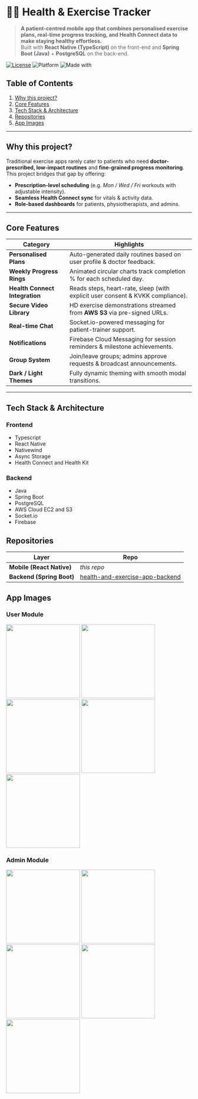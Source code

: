 # 🏃‍♂️ Health & Exercise Tracker

> **A patient-centred mobile app that combines personalised exercise plans, real-time progress tracking, and Health Connect data to make staying healthy effortless.**  
> Built with **React Native (TypeScript)** on the front-end and **Spring Boot (Java)** + **PostgreSQL** on the back-end.

[![License](https://img.shields.io/badge/license-MIT-blue.svg)](LICENSE)
![Platform](https://img.shields.io/badge/platform-ios%20%7C%20android-lightgrey)
![Made with](https://img.shields.io/badge/❤️-clean%20code-critical)

## Table of Contents
1. [Why this project?](#why-this-project)
2. [Core Features](#core-features)
3. [Tech Stack & Architecture](#tech-stack--architecture)
4. [Repositories](#repositories)
5. [App Images](#app-images)

---

## Why this project?
Traditional exercise apps rarely cater to patients who need **doctor-prescribed, low-impact routines** and **fine-grained progress monitoring**.  
This project bridges that gap by offering:

* **Prescription-level scheduling** (e.g. _Mon / Wed / Fri_ workouts with adjustable intensity).
* **Seamless Health Connect sync** for vitals & activity data.
* **Role-based dashboards** for patients, physiotherapists, and admins.

---

## Core Features
| Category | Highlights |
|----------|------------|
| **Personalised Plans** | Auto-generated daily routines based on user profile & doctor feedback. |
| **Weekly Progress Rings** | Animated circular charts track completion % for each scheduled day. |
| **Health Connect Integration** | Reads steps, heart-rate, sleep (with explicit user consent & KVKK compliance). |
| **Secure Video Library** | HD exercise demonstrations streamed from **AWS S3** via pre-signed URLs. |
| **Real-time Chat** | Socket.io-powered messaging for patient-trainer support. |
| **Notifications** | Firebase Cloud Messaging for session reminders & milestone achievements. |
| **Group System** | Join/leave groups; admins approve requests & broadcast announcements. |
| **Dark / Light Themes** | Fully dynamic theming with smooth modal transitions. |

---

## Tech Stack & Architecture
  ### Frontend
  - Typescript
  - React Native
  - Nativewind
  - Async Storage
  - Health Connect and Health Kit

 ### Backend
 - Java
 - Spring Boot
 - PostgreSQL
 - AWS Cloud EC2 and S3
 - Socket.io
 - Firebase

## Repositories
| Layer    | Repo |
|----------|------|
| **Mobile (React Native)** | _this repo_ |
| **Backend (Spring Boot)** | [health-and-exercise-app-backend](https://github.com/erayfazilordanuc/health-and-exercise-app-backend) |


## App Images
### User Module
<img src="https://github.com/user-attachments/assets/0212ace4-e755-41fa-aa47-2e7af36ac769" width="200" />
<img src="https://github.com/user-attachments/assets/fe1c89c2-986c-497a-8b34-96af84b20dde" width="200" />
<img src="https://github.com/user-attachments/assets/3f00d5c7-d0b2-40cb-985b-b789c4d1f439" width="200" />
<img src="https://github.com/user-attachments/assets/4158aaf1-0b72-4ddf-9082-82c9b6a13ffc" width="200" />
<img src="https://github.com/user-attachments/assets/1a0f8cf6-2b4e-499b-ad68-c9c114c87711" width="200" />

### Admin Module
<img src="https://github.com/user-attachments/assets/11a37875-b9ab-4215-afec-1b7d215edfa9" width="200" />
<img src="https://github.com/user-attachments/assets/01852a36-b375-4b28-87e5-50851821ae9c" width="200" />
<img src="https://github.com/user-attachments/assets/5ddb6aad-7f2a-47db-b3d0-65ba76429468" width="200" />
<img src="https://github.com/user-attachments/assets/6651198c-81c0-4669-9996-bfdf47645994" width="200" />
<img src="https://github.com/user-attachments/assets/bfba83c9-f1f0-4b41-8c73-1a5404941e58" width="200" />

